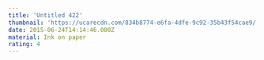 ```yaml
---
title: 'Untitled 422'
thumbnail: 'https://ucarecdn.com/834b8774-e6fa-4dfe-9c92-35b43f54cae9/'
date: 2015-06-24T14:14:46.000Z
material: Ink on paper
rating: 4
---
```

